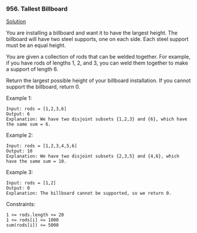 ### 956. Tallest Billboard

[Solution](https://leetcode.com/problems/tallest-billboard/editorial/)

You are installing a billboard and want it to have the largest height. The billboard will have two steel supports, one on each side. Each steel support must be an equal height.

You are given a collection of rods that can be welded together. For example, if you have rods of lengths 1, 2, and 3, you can weld them together to make a support of length 6.

Return the largest possible height of your billboard installation. If you cannot support the billboard, return 0.



Example 1:

    Input: rods = [1,2,3,6]
    Output: 6
    Explanation: We have two disjoint subsets {1,2,3} and {6}, which have the same sum = 6.

Example 2:

    Input: rods = [1,2,3,4,5,6]
    Output: 10
    Explanation: We have two disjoint subsets {2,3,5} and {4,6}, which have the same sum = 10.

Example 3:

    Input: rods = [1,2]
    Output: 0
    Explanation: The billboard cannot be supported, so we return 0.



Constraints:

    1 <= rods.length <= 20
    1 <= rods[i] <= 1000
    sum(rods[i]) <= 5000
